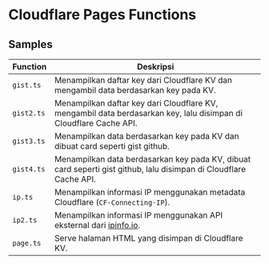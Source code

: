 # Cloudflare Pages Functions

## Samples

| Function   | Deskripsi                                                                                                                  |
| ---------- | -------------------------------------------------------------------------------------------------------------------------- |
| `gist.ts`  | Menampilkan daftar key dari Cloudflare KV dan mengambil data berdasarkan key pada KV.                                          |
| `gist2.ts` | Menampilkan daftar key dari Cloudflare KV, mengambil data berdasarkan key, lalu disimpan di Cloudflare Cache API. |
| `gist3.ts` | Menampilkan data berdasarkan key pada KV dan dibuat card seperti gist github.                                                                   |
| `gist4.ts` | Menampilkan data berdasarkan key pada KV, dibuat card seperti gist github, lalu disimpan di Cloudflare Cache API.                                                                   |
| `ip.ts`    | Menampilkan informasi IP menggunakan metadata Cloudflare (`CF-Connecting-IP`).                                             |
| `ip2.ts`   | Menampilkan informasi IP menggunakan API eksternal dari [ipinfo.io](https://ipinfo.io).                                    |
| `page.ts`  | Serve halaman HTML yang disimpan di Cloudflare KV.                                                                    |
